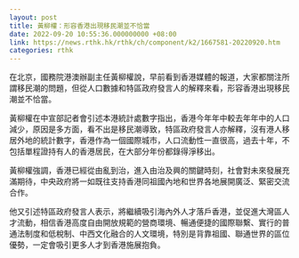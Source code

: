 ```yaml
---
layout: post
title: 黃柳權：形容香港出現移民潮並不恰當
date: 2022-09-20 10:55:36.000000000 +08:00
link: https://news.rthk.hk/rthk/ch/component/k2/1667581-20220920.htm
categories: rthk
---
```


在北京，國務院港澳辦副主任黃柳權說，早前看到香港媒體的報道，大家都關注所謂移民潮的問題，但從人口數據和特區政府發言人的解釋來看，形容香港出現移民潮並不恰當。

黃柳權在中宣部記者會引述本港統計處數字指出，香港今年年中較去年年中的人口減少，原因是多方面，看不出是移民潮導致，特區政府發言人亦解釋，沒有港人移居外地的統計數字，香港作為一個國際城市，人口流動性一直很高，過去十年，不包括單程證持有人的香港居民，在大部分年份都錄得淨移出。

黃柳權強調，香港已經從由亂到治，進入由治及興的關鍵時刻，社會對未來發展充滿期待，中央政府將一如既往支持香港同祖國內地和世界各地展開廣泛、緊密交流合作。

他又引述特區政府發言人表示，將繼續吸引海內外人才落戶香港，並促進大灣區人才流動，相信香港高度自由開放規範的營商環境、暢通便捷的國際聯繫、實行的普通法制度和低稅制、中西文化融合的人文環境，特別是背靠祖國、聯通世界的區位優勢，一定會吸引更多人才到香港施展抱負。
